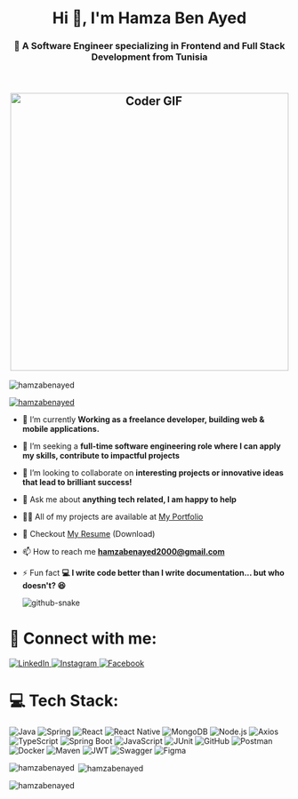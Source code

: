 <h1 align="center">Hi 👋, I'm Hamza Ben Ayed</h1>
<h3 align="center">🚀 A Software Engineer specializing in Frontend and Full Stack Development from Tunisia</h3>

<h2 align="center">
 <abc>
  <br>
    <img src="https://media.giphy.com/media/SWoSkN6DxTszqIKEqv/giphy.gif" alt="Coder GIF" width="500">
 </abc>
</h2> 
<p align="left"> <img src="https://komarev.com/ghpvc/?username=hamzabenayed&label=Profile%20views&color=0e75b6&style=flat" alt="hamzabenayed" /> </p>

<p align="left"> <a href="https://github.com/ryo-ma/github-profile-trophy"><img src="https://github-profile-trophy.vercel.app/?username=hamzabenayed" alt="hamzabenayed" /></a> </p>

- 🔭 I’m currently  **Working as a freelance developer, building web & mobile applications.**

- 👯 I’m seeking a **full-time software engineering role where I can apply my skills, contribute to impactful projects**
  
- 🤝 I’m looking to collaborate on **interesting projects or innovative ideas that lead to brilliant success!**
  
- 💬   Ask me about **anything tech related, I am happy to help**

- 👨‍💻 All of my projects are available at [My Portfolio](https://hamzabenayed.github.io/Portfolio---Hamza-Ben-Ayed/)

- 📄 Checkout [My Resume](https://raw.githubusercontent.com/hamzabenayed/Resume_Hamza_Ben_Ayed/main/Resume_Ben_Ayed_Hamza.pdf) (Download)
  
- 📫 How to reach me **hamzabenayed2000@gmail.com**
  
- ⚡ Fun fact **💻 I write code better than I write documentation... but who doesn't? 😆**

  <picture>
  <source media="(prefers-color-scheme: dark)" srcset="https://raw.githubusercontent.com/tobiasmeyhoefer/tobiasmeyhoefer/output/github-snake-dark.svg" />
  <source media="(prefers-color-scheme: light)" srcset="https://raw.githubusercontent.com/tobiasmeyhoefer/tobiasmeyhoefer/output/github-snake.svg" />
  <img alt="github-snake" src="https://raw.githubusercontent.com/tobiasmeyhoefer/tobiasmeyhoefer/output/github-snake.svg" />
</picture>

# 📱 Connect with me:
<p align="Left">
  
  <a href="https://www.linkedin.com/in/hamza-ben-ayed-307ab223b/" target="_blank">
    <img src="https://img.shields.io/badge/linkedin-%230077B5.svg?&style=for-the-badge&logo=linkedin&logoColor=white&color=071A2C" alt="LinkedIn"/>
  </a>
  <a href="https://www.instagram.com/ben_ayed_hamza/" target="_blank">
    <img src="https://img.shields.io/badge/instagram-%23E4405F.svg?&style=for-the-badge&logo=instagram&logoColor=white&color=071A2C" alt="Instagram"/>
  </a>
  
  <a href="https://www.facebook.com/hamzusssssss" target="_blank">
    <img src="https://img.shields.io/badge/facebook-%231877F2.svg?&style=for-the-badge&logo=facebook&logoColor=white&color=071A2C" alt="Facebook"/>
  </a>
</p>




# 💻 Tech Stack:
![Java](https://img.shields.io/badge/java-%23ED8B00.svg?style=for-the-badge&logo=openjdk&logoColor=white) ![Spring](https://img.shields.io/badge/spring-%2303E861.svg?style=for-the-badge&logo=spring&logoColor=white) ![React](https://img.shields.io/badge/react-%2320232a.svg?style=for-the-badge&logo=react&logoColor=%2361DAFB) ![React Native](https://img.shields.io/badge/React%20Native-%2320232a.svg?style=for-the-badge&logo=react&logoColor=%2361DAFB) ![MongoDB](https://img.shields.io/badge/MongoDB-%234ea94b.svg?style=for-the-badge&logo=mongodb&logoColor=white) ![Node.js](https://img.shields.io/badge/node.js-6DA55F?style=for-the-badge&logo=node.js&logoColor=white) ![Axios](https://img.shields.io/badge/axios-%23593d88.svg?style=for-the-badge&logo=axios&logoColor=white) ![TypeScript](https://img.shields.io/badge/typescript-%23007ACC.svg?style=for-the-badge&logo=typescript&logoColor=white) ![Spring Boot](https://img.shields.io/badge/spring%20boot-%236DB33F.svg?style=for-the-badge&logo=spring-boot&logoColor=white) ![JavaScript](https://img.shields.io/badge/javascript-%23F7DF1E.svg?style=for-the-badge&logo=javascript&logoColor=black) ![JUnit](https://img.shields.io/badge/junit-%232F6C6B.svg?style=for-the-badge&logo=junit&logoColor=white) ![GitHub](https://img.shields.io/badge/github-%23121011.svg?style=for-the-badge&logo=github&logoColor=white) ![Postman](https://img.shields.io/badge/postman-%23FF6C37.svg?style=for-the-badge&logo=postman&logoColor=white) ![Docker](https://img.shields.io/badge/docker-%230db7ed.svg?style=for-the-badge&logo=docker&logoColor=white) ![Maven](https://img.shields.io/badge/maven-%232C3E50.svg?style=for-the-badge&logo=apache-maven&logoColor=white) ![JWT](https://img.shields.io/badge/JWT-%23000000.svg?style=for-the-badge&logo=jwt&logoColor=white) ![Swagger](https://img.shields.io/badge/swagger-%23000D44.svg?style=for-the-badge&logo=swagger&logoColor=white) ![Figma](https://img.shields.io/badge/figma-%23F24E1E.svg?style=for-the-badge&logo=figma&logoColor=white)

<p><img align="left" src="https://github-readme-stats.vercel.app/api/top-langs?username=hamzabenayed&show_icons=true&locale=en&layout=compact" alt="hamzabenayed" /></p>

<p>&nbsp;<img align="center" src="https://github-readme-stats.vercel.app/api?username=hamzabenayed&show_icons=true&locale=en" alt="hamzabenayed" /></p>

<p><img align="center" src="https://github-readme-streak-stats.herokuapp.com/?user=hamzabenayed&" alt="hamzabenayed" /></p>
